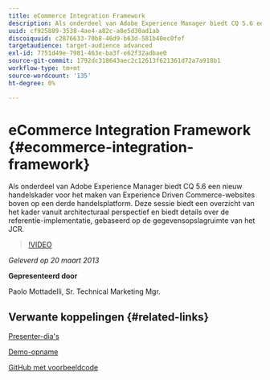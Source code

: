 ```yaml
---
title: eCommerce Integration Framework
description: Als onderdeel van Adobe Experience Manager biedt CQ 5.6 een nieuw kader voor handel om Experience Driven Commerce-websites te bouwen boven op een handelsplatform van derden. Deze sessie biedt een overzicht van het framework vanuit architecturaal perspectief en biedt een aantal details over de referentie-implementatie, gebaseerd op de gegevensopslagruimte van het JCR.
uuid: cf925889-3538-4ae4-a82c-a8e5d30ad1ab
discoiquuid: c2876633-70b8-46d9-b63d-581b40ec0fef
targetaudience: target-audience advanced
exl-id: 7751d49e-7981-463e-ba3f-e62f32adbae0
source-git-commit: 1792dc318643aec2c12613f621361d72a7a918b1
workflow-type: tm+mt
source-wordcount: '135'
ht-degree: 0%

---
```


# eCommerce Integration Framework {#ecommerce-integration-framework}

Als onderdeel van Adobe Experience Manager biedt CQ 5.6 een nieuw handelskader voor het maken van Experience Driven Commerce-websites boven op een derde handelsplatform. Deze sessie biedt een overzicht van het kader vanuit architecturaal perspectief en biedt details over de referentie-implementatie, gebaseerd op de gegevensopslagruimte van het JCR.

>[!VIDEO](https://video.tv.adobe.com/v/19577/?quality=9)

*Geleverd op 20 maart 2013*

**Gepresenteerd door**

Paolo Mottadelli, Sr. Technical Marketing Mgr.

## Verwante koppelingen {#related-links}

[Presenter-dia&#39;s](https://www.slideshare.net/paolomoz/aem-cq-ecommerce-framework)

[Demo-opname](https://vimeo.com/62251523)

[GitHub met voorbeeldcode](https://github.com/paolomoz/cq-commerce-impl-sample)
